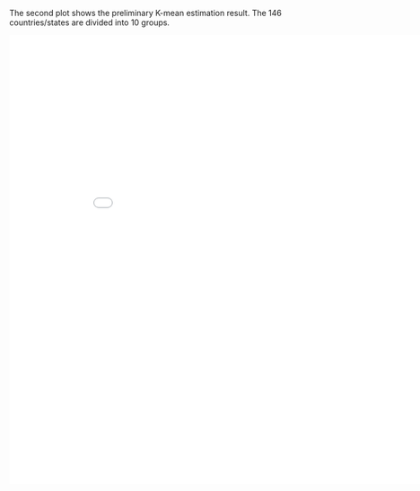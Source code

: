 The second plot shows the preliminary K-mean estimation result. The 146 countries/states are divided into 10 groups. 

<iframe width="900" height="800" frameborder="0" scrolling="no" src="//plot.ly/~mythopoet/3.embed"></iframe>
